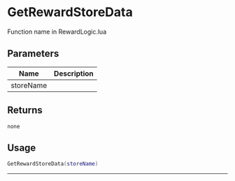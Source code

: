 # GetRewardStoreData

Function name in RewardLogic.lua

## Parameters

| Name      | Description |
| --------- | ----------- |
| storeName |             |

## Returns

`none`

## Usage

```lua
GetRewardStoreData(storeName)
```

---
